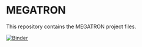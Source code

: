 # MEGATRON

This repository contains the MEGATRON project files.

[![Binder](https://mybinder.org/badge_logo.svg)](https://hub.binder.curvenote.dev/user/de2324-megatronxucl-sxzb5hbv/lab)
